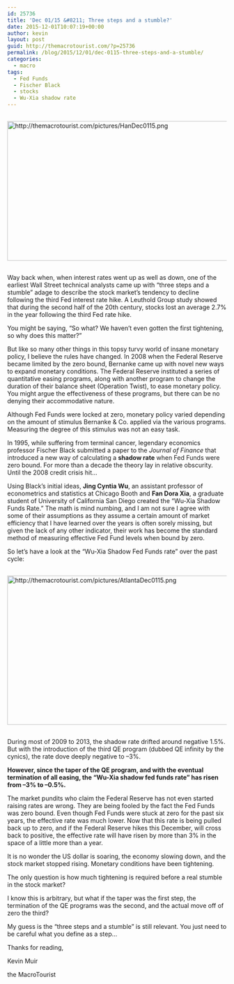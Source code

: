 ```yaml
---
id: 25736
title: 'Dec 01/15 &#8211; Three steps and a stumble?'
date: 2015-12-01T10:07:19+00:00
author: kevin
layout: post
guid: http://themacrotourist.com/?p=25736
permalink: /blog/2015/12/01/dec-0115-three-steps-and-a-stumble/
categories:
  - macro
tags:
  - Fed Funds
  - Fischer Black
  - stocks
  - Wu-Xia shadow rate
---
```


  <img src="http://themacrotourist.com/pictures/HanDec0115.png" style="margin:30px auto;display:block;" alt="http://themacrotourist.com/pictures/HanDec0115.png" width="800" height="320">

Way back when, when interest rates went up as well as down, one of the earliest Wall Street technical analysts came up with &#8220;three steps and a stumble&#8221; adage to describe the stock market&#8217;s tendency to decline following the third Fed interest rate hike. A Leuthold Group study showed that during the second half of the 20th century, stocks lost an average 2.7% in the year following the third Fed rate hike. 

You might be saying, &#8220;So what? We haven&#8217;t even gotten the first tightening, so why does this matter?&#8221;

But like so many other things in this topsy turvy world of insane monetary policy, I believe the rules have changed. In 2008 when the Federal Reserve became limited by the zero bound, Bernanke came up with novel new ways to expand monetary conditions. The Federal Reserve instituted a series of quantitative easing programs, along with another program to change the duration of their balance sheet (Operation Twist), to ease monetary policy. You might argue the effectiveness of these programs, but there can be no denying their accommodative nature.

Although Fed Funds were locked at zero, monetary policy varied depending on the amount of stimulus Bernanke & Co. applied via the various programs. Measuring the degree of this stimulus was not an easy task. 

In 1995, while suffering from terminal cancer, legendary economics professor Fischer Black submitted a paper to the _Journal of Finance_ that introduced a new way of calculating a **shadow rate** when Fed Funds were zero bound. For more than a decade the theory lay in relative obscurity. Until the 2008 credit crisis hit&#8230; 

Using Black&#8217;s initial ideas, **Jing Cyntia Wu**, an assistant professor of econometrics and statistics at Chicago Booth and **Fan Dora Xia**, a graduate student of University of California San Diego created the &#8220;Wu-Xia Shadow Funds Rate.&#8221; The math is mind numbing, and I am not sure I agree with some of their assumptions as they assume a certain amount of market efficiency that I have learned over the years is often sorely missing, but given the lack of any other indicator, their work has become the standard method of measuring effective Fed Fund levels when bound by zero.

So let&#8217;s have a look at the &#8220;Wu-Xia Shadow Fed Funds rate&#8221; over the past cycle:


  <img src="http://themacrotourist.com/pictures/AtlantaDec0115.png" style="margin:30px auto;display:block;" alt="http://themacrotourist.com/pictures/AtlantaDec0115.png" width="600" height="342">

During most of 2009 to 2013, the shadow rate drifted around negative 1.5%. But with the introduction of the third QE program (dubbed QE infinity by the cynics), the rate dove deeply negative to &#8211;3%.

**However, since the taper of the QE program, and with the eventual termination of all easing, the &#8220;Wu-Xia shadow fed funds rate&#8221; has risen from &#8211;3% to &#8211;0.5%.**

The market pundits who claim the Federal Reserve has not even started raising rates are wrong. They are being fooled by the fact the Fed Funds was zero bound. Even though Fed Funds were stuck at zero for the past six years, the effective rate was much lower. Now that this rate is being pulled back up to zero, and if the Federal Reserve hikes this December, will cross back to positive, the effective rate will have risen by more than 3% in the space of a little more than a year.

It is no wonder the US dollar is soaring, the economy slowing down, and the stock market stopped rising. Monetary conditions have been tightening.

The only question is how much tightening is required before a real stumble in the stock market?

I know this is arbitrary, but what if the taper was the first step, the termination of the QE programs was the second, and the actual move off of zero the third? 

My guess is the &#8220;three steps and a stumble&#8221; is still relevant. You just need to be careful what you define as a step&#8230;

Thanks for reading,
  
Kevin Muir
  
the MacroTourist